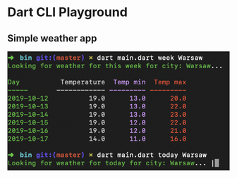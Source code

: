 # Dart CLI Playground

## Simple weather app
![Simple weather CLI app](media/weather.png "Weather app")